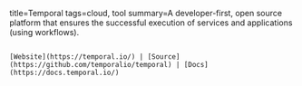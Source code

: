 title=Temporal
tags=cloud, tool
summary=A developer-first, open source platform that ensures the successful execution of services and applications (using workflows).
~~~~~~

[Website](https://temporal.io/) | [Source](https://github.com/temporalio/temporal) | [Docs](https://docs.temporal.io/)

